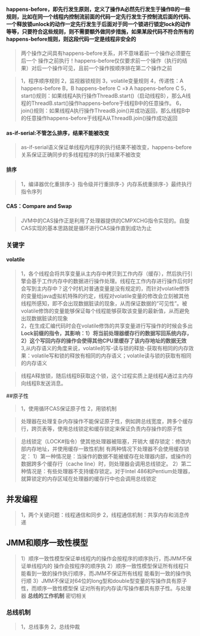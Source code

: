 



#### happens-before，即先行发生原则，定义了操作A必然先行发生于操作B的一些规则，比如在同一个线程内控制流前面的代码一定先行发生于控制流后面的代码、一个释放锁unlock的动作一定先行发生于后面对于同一个锁进行锁定lock的动作等等，只要符合这些规则，则不需要额外做同步措施，如果某段代码不符合所有的happens-before规则，则这段代码一定是线程非安全的   

>两个操作之间具有happens-before关系，并不意味着前一个操作必须要在后一个
操作之前执行！happens-before仅仅要求前一个操作（执行的结果）对后一个操作可见，且前一个操作按顺序排在第二个操作之前


>1，程序顺序规则
>2，监视器锁规则
>3，volatile变量规则
>4，传递性：A happens-before B，B happens-before C =》 A happens-before C
>5，start()规则：如果线程A执行操作ThreadB.start()（启动线程B），那么A线程的ThreadB.start()操作happens-before于线程B中的任意操作。
>6，join()规则：如果线程A执行操作ThreadB.join()并成功返回，那么线程B中的任意操作happens-before于线程A从ThreadB.join()操作成功返回


#### as-if-serial:不管怎么排序，结果不能被改变
>as-if-serial语义保证单线程内程序的执行结果不被改变，happens-before关系保证正确同步的多线程程序的执行结果不被改变

#### 排序
>1，编译器优化重排序-》指令级并行重排序-》内存系统重排序-》最终执行指令序列

#### CAS：Compare and Swap
>JVM中的CAS操作正是利用了处理器提供的CMPXCHG指令实现的。自旋CAS实现的基本思路就是循环进行CAS操作直到成功为止

### 关键字

#### volatile
>1，各个线程会将共享变量从主内存中拷贝到工作内存（缓存），然后执行引擎会基于工作内存中的数据进行操作处理。线程在工作内存进行操作后何时会写到主内存中？这个时机对普通变量是没有规定的，而针对volatile修饰的变量给java虚拟机特殊的约定，线程对volatile变量的修改会立刻被其他线程所感知，即不会出现数据脏读的现象，从而保证数据的“可见性”。被volatile修饰的变量能够保证每个线程能够获取该变量的最新值，从而避免出现数据脏读的现象               
>2，在生成汇编代码时会在volatile修饰的共享变量进行写操作的时候会多出 **Lock前缀的指令，其影响：1）将当前处理器缓存行的数据写回系统内存，2）这个写回内存的操作会使得其他CPU里缓存了该内存地址的数据无效**   
>3,从内存语义的角度来说，volatile的写-读与锁的释放-获取有相同的内存效果：volatile写和锁的释放有相同的内存语义；volatile读与锁的获取有相同的内存语义  



>线程A释放锁，随后线程B获取这个锁，这个过程实质上是线程A通过主内存向线程B发送消息。

##原子性
>1，使用循环CAS保证原子性
>2，用锁机制

>处理器在处理复杂内存操作不能保证原子性，例如跨总线宽度，跨多个缓存行，跨页表等，使用总线锁定和缓存锁定来保证负责内存操作的原子性

>总线锁定（LOCK#指令）使其他处理器被阻塞，开销大
>缓存锁定：修改内部内存地址，并使用缓存一致性机制
>有两种情况下处理器不会使用缓存锁定：
>1）第一种情况是：当操作的数据不能被缓存在处理器内部，或操作的数据跨多个缓存行（cache line）时，则处理器会调用总线锁定。
>2）第二种情况是：有些处理器不支持缓存锁定。对于Intel 486和Pentium处理器，就算锁定的内存区域在处理器的缓存行中也会调用总线锁定


## 并发编程
>1，两个关键问题：线程通信和同步
>2，线程通信机制：共享内存和消息传递

## JMM和顺序一致性模型
>1）顺序一致性模型保证单线程内的操作会按程序的顺序执行，而JMM不保证单线程内的
操作会按程序的顺序执
>2）顺序一致性模型保证所有线程只能看到一致的操作执行顺序，而JMM不保证所有线程
能看到一致的操作执行顺
>3）JMM不保证对64位的long型和double型变量的写操作具有原子性，而顺序一致性模型保
证对所有的内存读/写操作都具有原子性。与处理器 **总线的工作机制** 密切相关

### 总线机制
>1，总线事务
>2，总线仲裁